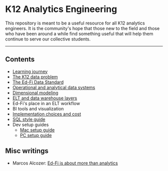 # K12 Analytics Engineering

This repository is meant to be a useful resource for all K12 analytics engineers. It is the community's hope that those new to the field and those who have been around a while find something useful that will help them continue to serve our collective students.

----

## Contents

- [Learning journey](https://docs.google.com/spreadsheets/d/e/2PACX-1vSAUtZ0bjHTBG-Fux1uuISpk0xlr-zFv1blq2cAxg5HiztZ55JXyd8h6YIco0bjIesaxzM3nBF9EMtu/pubhtml?gid=0&single=true)
- [The K12 data problem ](./docs/k12_data_problem.md)
- [The Ed-Fi Data Standard](./docs/data_standards.md)
- [Operational and analytical data systems](./docs/operational_and_analytical_data_systems.md)
- [Dimensional modeling](./docs/dimensional_modeling.md)
- [ELT and data warehouse layers](./docs/elt_layers.md)
- Ed-Fi's place in an ELT workflow
- BI tools and visualization
- [Implementation choices and cost](./docs/implementation_choices_and_cost.md)
- [SQL style guide](./docs/sql_style_guide.md)
- Dev setup guides
    - [Mac setup guide](./docs/mac_setup_guide.md)
    - [PC setup guide](./docs/pc_setup_guide.md)

## Misc writings

- Marcos Alcozer: [Ed-Fi is about more than analytics](https://medium.com/@marcos_alcozer/ed-fi-is-about-more-than-analytics-9e643608bf89)
